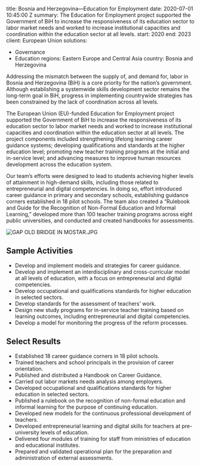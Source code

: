 
title: Bosnia and Herzegovina—Education for Employment
date: 2020-07-01 10:45:00 Z
summary: The Education for Employment project supported the Government of BiH to increase
  the responsiveness of its education sector to labor market needs and worked to increase
  institutional capacities and coordination within the education sector at all levels.
start: 2020
end: 2023
client: European Union
solutions:
- Governance
- Education
regions: Eastern Europe and Central Asia
country: Bosnia and Herzegovina


Addressing the mismatch between the supply of, and demand for, labor in Bosnia and Herzegovina (BiH) is a core priority for the nation’s government. Although establishing a systemwide skills development sector remains the long-term goal in BiH, progress in implementing countrywide strategies has been constrained by the lack of coordination across all levels.

The European Union (EU)-funded Education for Employment project supported the Government of BiH to increase the responsiveness of its education sector to labor market needs and worked to increase institutional capacities and coordination within the education sector at all levels. The project components included strengthening lifelong learning career guidance systems;  developing qualifications and standards at the higher education level; promoting new teacher training programs at the initial and in-service level; and advancing measures to improve human resources development across the education system.

Our team’s efforts were designed to lead to students achieving higher levels of attainment in high-demand skills, including those related to entrepreneurial and digital competencies. In doing so, effort introduced career guidance in primary and secondary schools, establishing guidance corners established in 18 pilot schools. The team also created a “Rulebook and Guide for the Recognition of Non-Formal Education and Informal Learning,” developed more than 100 teacher training programs across eight public universities, and conducted and created handbooks for assessments.

![GAP OLD BRIDGE IN MOSTAR.JPG](/uploads/GAP%20OLD%20BRIDGE%20IN%20MOSTAR.JPG)

## Sample Activities

* Develop and implement models and strategies for career guidance.
* Develop and implement an interdisciplinary and cross-curricular model at all levels of education, with a focus on entrepreneurial and digital competencies.
* Develop occupational and qualifications standards for higher education in selected sectors.
* Develop standards for the assessment of teachers’ work.
* Design new study programs for in-service teacher training based on learning outcomes, including entrepreneurial and digital competencies.
* Develop a model for monitoring the progress of the reform processes.

## Select Results

* Established 18 career guidance corners in 18 pilot schools.
* Trained teachers and school principals in the provision of career orientation.
* Published and distributed a Handbook on Career Guidance.
* Carried out labor markets needs analysis among employers.
* Developed occupational and qualifications standards for higher education in selected sectors.
* Published a rulebook on the recognition of non-formal education and informal learning for the purpose of continuing education.
* Developed new models for the continuous professional development of teachers.
* Developed entrepreneurial learning and digital skills for teachers at pre-university levels of education.
* Delivered four modules of training for staff from ministries of education and educational institutes.
* Prepared and validated operational plan for the preparation and administration of external assessments.
